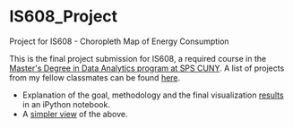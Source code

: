 IS608_Project
=============

Project for IS608 - Choropleth Map of Energy Consumption

This is the final project submission for IS608, a required course in the <a href="http://sps.cuny.edu/programs/ms_dataanalytics">Master's Degree in Data Analytics program at SPS CUNY</a>. A list of projects from my fellow classmates can be found [here](http://jlaurito.github.io/CUNY_IS608/).

  * Explanation of the goal, methodology and the final visualization [results](http://nbviewer.ipython.org/github/jquacinella/IS608_Project/blob/master/IS608%20Project%20Final.ipynb) in an iPython notebook.
  * A [simpler view](http://jquacinella.github.io/IS608_Project/map_display.html) of the above.
